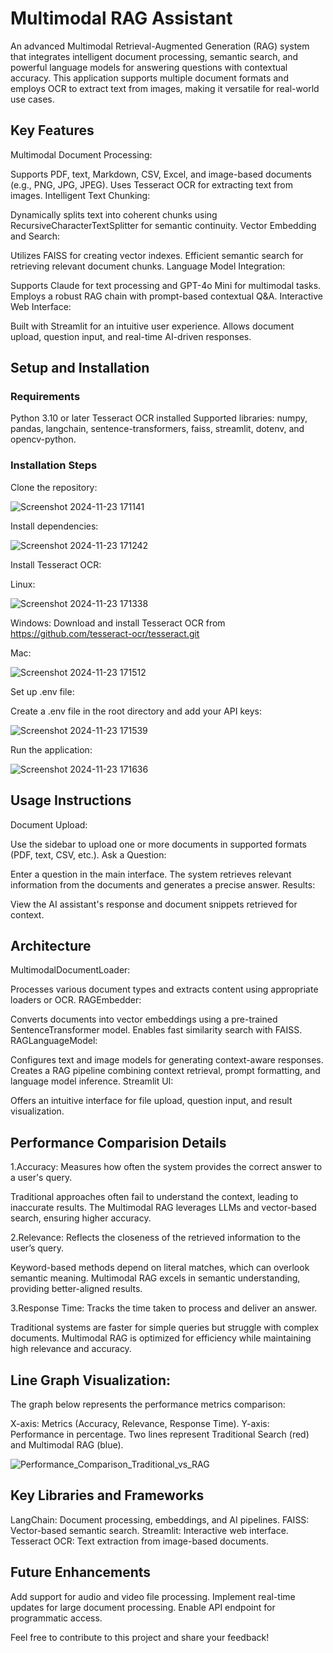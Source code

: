 # Multimodal RAG Assistant
An advanced Multimodal Retrieval-Augmented Generation (RAG) system that integrates intelligent document processing, semantic search, and powerful language models for answering questions with contextual accuracy. This application supports multiple document formats and employs OCR to extract text from images, making it versatile for real-world use cases.

## Key Features
Multimodal Document Processing:

Supports PDF, text, Markdown, CSV, Excel, and image-based documents (e.g., PNG, JPG, JPEG).
Uses Tesseract OCR for extracting text from images.
Intelligent Text Chunking:

Dynamically splits text into coherent chunks using RecursiveCharacterTextSplitter for semantic continuity.
Vector Embedding and Search:

Utilizes FAISS for creating vector indexes.
Efficient semantic search for retrieving relevant document chunks.
Language Model Integration:

Supports Claude for text processing and GPT-4o Mini for multimodal tasks.
Employs a robust RAG chain with prompt-based contextual Q&A.
Interactive Web Interface:

Built with Streamlit for an intuitive user experience.
Allows document upload, question input, and real-time AI-driven responses.

## Setup and Installation
### Requirements
Python 3.10 or later
Tesseract OCR installed
Supported libraries: numpy, pandas, langchain, sentence-transformers, faiss, streamlit, dotenv, and opencv-python.
### Installation Steps
Clone the repository:

![Screenshot 2024-11-23 171141](https://github.com/user-attachments/assets/a374edcd-0915-4e5c-9d88-4dafb8e099e4)



Install dependencies:


![Screenshot 2024-11-23 171242](https://github.com/user-attachments/assets/82e604b8-96c6-4296-b754-e4046207a6af)


Install Tesseract OCR:

Linux:


![Screenshot 2024-11-23 171338](https://github.com/user-attachments/assets/e4fc8eb7-af42-4514-a265-d904b38a5f25)


Windows: Download and install Tesseract OCR from https://github.com/tesseract-ocr/tesseract.git

Mac:


![Screenshot 2024-11-23 171512](https://github.com/user-attachments/assets/fba0f309-b1a4-40c8-99ca-21dbcfca0826)


Set up .env file:

Create a .env file in the root directory and add your API keys:


![Screenshot 2024-11-23 171539](https://github.com/user-attachments/assets/00937d2e-86da-4c9f-9333-a444ec0d9bf9)


Run the application:


![Screenshot 2024-11-23 171636](https://github.com/user-attachments/assets/ba45e2d9-3b8d-4703-b8ca-3251ddfdff9c)


## Usage Instructions
Document Upload:

Use the sidebar to upload one or more documents in supported formats (PDF, text, CSV, etc.).
Ask a Question:

Enter a question in the main interface. The system retrieves relevant information from the documents and generates a precise answer.
Results:

View the AI assistant's response and document snippets retrieved for context.

## Architecture
MultimodalDocumentLoader:

Processes various document types and extracts content using appropriate loaders or OCR.
RAGEmbedder:

Converts documents into vector embeddings using a pre-trained SentenceTransformer model.
Enables fast similarity search with FAISS.
RAGLanguageModel:

Configures text and image models for generating context-aware responses.
Creates a RAG pipeline combining context retrieval, prompt formatting, and language model inference.
Streamlit UI:

Offers an intuitive interface for file upload, question input, and result visualization.


## Performance Comparision Details

1.Accuracy:
Measures how often the system provides the correct answer to a user's query.

Traditional approaches often fail to understand the context, leading to inaccurate results.
The Multimodal RAG leverages LLMs and vector-based search, ensuring higher accuracy.

2.Relevance:
Reflects the closeness of the retrieved information to the user’s query.

Keyword-based methods depend on literal matches, which can overlook semantic meaning.
Multimodal RAG excels in semantic understanding, providing better-aligned results.

3.Response Time:
Tracks the time taken to process and deliver an answer.

Traditional systems are faster for simple queries but struggle with complex documents.
Multimodal RAG is optimized for efficiency while maintaining high relevance and accuracy.

## Line Graph Visualization:
The graph below represents the performance metrics comparison:

X-axis: Metrics (Accuracy, Relevance, Response Time).
Y-axis: Performance in percentage.
Two lines represent Traditional Search (red) and Multimodal RAG (blue).



![Performance_Comparison_Traditional_vs_RAG](https://github.com/user-attachments/assets/cbdded64-90d2-4d67-9997-cd2fef670644)



## Key Libraries and Frameworks
LangChain: Document processing, embeddings, and AI pipelines.
FAISS: Vector-based semantic search.
Streamlit: Interactive web interface.
Tesseract OCR: Text extraction from image-based documents.

## Future Enhancements
Add support for audio and video file processing.
Implement real-time updates for large document processing.
Enable API endpoint for programmatic access.

Feel free to contribute to this project and share your feedback!





















